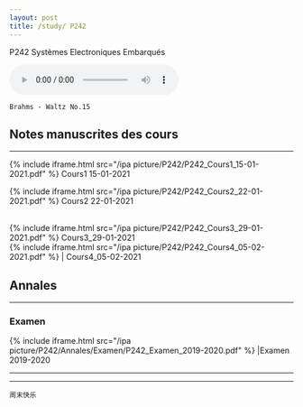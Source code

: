 ```yaml
---
layout: post
title: /study/ P242
---
```


P242 Systèmes Electroniques Embarqués

<audio loop="loop" controls="controls">
  <source src="https://raw.githubusercontent.com/startadaywithasmile/startadaywithasmile.github.io/master/ipa%20picture/5/%E5%91%A8%E5%8D%8E%E5%81%A5%2C%E6%9D%8E%E5%BA%A6%20-%20%E9%9A%BE%E4%BB%A5%E6%8A%97%E6%8B%92.mp3" type="audio/mp3" />
</audio>

`Brahms - Waltz No.15`

## Notes manuscrites des cours ##
----

{% include iframe.html src="/ipa picture/P242/P242_Cours1_15-01-2021.pdf" %}
Cours1 15-01-2021
<br />

{% include iframe.html src="/ipa picture/P242/P242_Cours2_22-01-2021.pdf" %}
Cours2 22-01-2021

<br />
{% include iframe.html src="/ipa picture/P242/P242_Cours3_29-01-2021.pdf" %}
Cours3_29-01-2021
<br />
{% include iframe.html src="/ipa picture/P242/P242_Cours4_05-02-2021.pdf" %}
| Cours4_05-02-2021


## Annales ##
----

### Examen ###

{% include iframe.html src="/ipa picture/P242/Annales/Examen/P242_Examen_2019-2020.pdf" %}
|Examen 2019-2020

----
****

`周末快乐`
